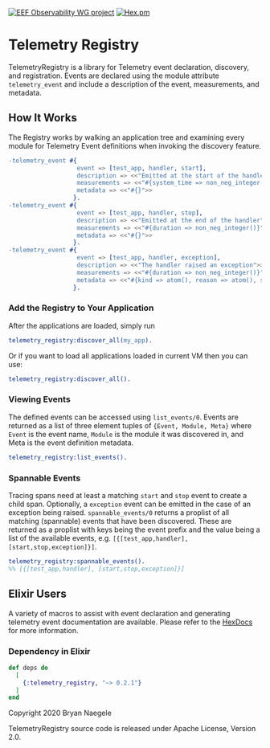 [![EEF Observability WG project](https://img.shields.io/badge/EEF-Observability-black)](https://github.com/erlef/eef-observability-wg)
[![Hex.pm](https://img.shields.io/hexpm/v/telemetry_registry)](https://hex.pm/packages/telemetry_registry)

# Telemetry Registry

TelemetryRegistry is a library for Telemetry event declaration, discovery, and registration. Events
are declared using the module attribute `telemetry_event` and include a description of the event,
measurements, and metadata.

## How It Works

The Registry works by walking an application tree and examining every module for Telemetry Event definitions
when invoking the discovery feature.

```erlang
-telemetry_event #{
                   event => [test_app, handler, start],
                   description => <<"Emitted at the start of the handler">>,
                   measurements => <<"#{system_time => non_neg_integer()}">>,
                   metadata => <<"#{}">>
                  }.
-telemetry_event #{
                   event => [test_app, handler, stop],
                   description => <<"Emitted at the end of the handler">>,
                   measurements => <<"#{duration => non_neg_integer()}">>,
                   metadata => <<"#{}">>
                  }.
-telemetry_event #{
                   event => [test_app, handler, exception],
                   description => <<"The handler raised an exception">>,
                   measurements => <<"#{duration => non_neg_integer()}">>,
                   metadata => <<"#{kind => atom(), reason => atom(), stacktrace => term()}">>
                  }.
```

### Add the Registry to Your Application

After the applications are loaded, simply run

```erlang
telemetry_registry:discover_all(my_app).
```

Or if you want to load all applications loaded in current VM then you can use:

```erlang
telemetry_registry:discover_all().
```

### Viewing Events

The defined events can be accessed using `list_events/0`. Events are returned as a list of
three element tuples of `{Event, Module, Meta}` where `Event` is the event name, `Module` is the
module it was discovered in, and Meta is the event definition metadata.

```erlang
telemetry_registry:list_events().
```

### Spannable Events

Tracing spans need at least a matching `start` and `stop` event to create a child span.
Optionally, a `exception` event can be emitted in the case of an exception being raised.
`spannable_events/0` returns a proplist of all matching (spannable) events that have been
discovered. These are returned as a proplist with keys being the event prefix and the value
being a list of the available events, e.g. `[{[test_app,handler], [start,stop,exception]}]`.

```erlang
telemetry_registry:spannable_events().
%% [{[test_app,handler], [start,stop,exception]}]
```

## Elixir Users

A variety of macros to assist with event declaration and generating telemetry event documentation
are available. Please refer to the [HexDocs](https://hex.pm/packages/opentelemetry_api) for more
information.

### Dependency in Elixir

``` elixir
def deps do
  [
    {:telemetry_registry, "~> 0.2.1"}
  ]
end
```

Copyright 2020 Bryan Naegele

TelemetryRegistry source code is released under Apache License, Version 2.0.
